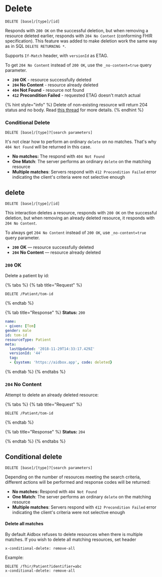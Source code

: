 # Delete

```
DELETE [base]/[type]/[id]
```

Responds with `200 OK` on the successful deletion, but when removing a resource deleted earlier, responds with `204 No Content` (conforming FHIR specification). This feature was added to make deletion work the same way as in SQL `DELETE RETURNING *`.

Supports `If-Match` header, with `versionId` as ETAG.

To get `204 No Content` instead of `200 OK`, use the `_no-content=true` query parameter.

* **`200` OK** - resource successfully deleted
* **`204` No Content** - resource already deleted
* **`404` Not Found** - resource not found
* **`412`** **Precondition Failed** - requested ETAG doesn't match actual

{% hint style="info" %}
Delete of non-existing resource will return 204 status and no body. Read [this thread](https://chat.fhir.org/#narrow/stream/179177-conformance/topic/Delete.20error.20codes) for more details.
{% endhint %}

### Conditional Delete

```
DELETE [base]/[type]?[search parameters]
```

It's not clear how to perform an ordinary `delete` on no matches. That's why `404 Not Found` will be returned in this case.

* **No matches:** The respond with `404 Not Found`
* **One Match**: The server performs an ordinary `delete` on the matching resource
* **Multiple matches**: Servers respond with `412 Precondition Failed` error indicating the client's criteria were not selective enough

## delete

```
DELETE [base]/[type]/[id]
```

This interaction deletes a resource, responds with `200 OK` on the successful deletion, but when removing an already deleted resource, it responds with `204 No Content`.

To always get `204 No Content` instead of `200 OK`, use `_no-content=true` query parameter.

* **`200`** **OK** — resource successfully deleted
* **`204`** **No Content** — resource already deleted

### `200` OK

Delete a patient by id:

{% tabs %}
{% tab title="Request" %}
```
DELETE /Patient/tom-id
```
{% endtab %}

{% tab title="Response" %}
**Status:** `200`

```yaml
name:
- given: [Tom]
gender: male
id: tom-id
resourceType: Patient
meta:
  lastUpdated: '2018-11-29T14:33:17.429Z'
  versionId: '44'
  tag:
  - {system: 'https://aidbox.app', code: deleted}
```
{% endtab %}
{% endtabs %}

### `204` No Content

Attempt to delete an already deleted resource:

{% tabs %}
{% tab title="Request" %}
```
DELETE /Patient/tom-id
```
{% endtab %}

{% tab title="Response" %}
**Status:** `204`

{% endtab %}
{% endtabs %}

## Conditional delete

```
DELETE [base]/[type]?[search parameters]
```

Depending on the number of resources meeting the search criteria, different actions will be performed and response codes will be returned:

* **No matches:** Respond with `404 Not Found`
* **One Match**: The server performs an ordinary `delete` on the matching resource
* **Multiple matches**: Servers respond with `412 Precondition Failed` error indicating the client's criteria were not selective enough

#### Delete all matches

By default Aidbox refuses to delete resources when there is multiple matches. If you wish to delete all matching resources, set header

```
x-conditional-delete: remove-all
```

Example:

```
DELETE /fhir/Patient?identifier=abc
x-conditional-delete: remove-all
```
